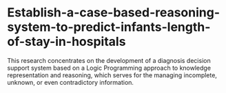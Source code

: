# Establish-a-case-based-reasoning-system-to-predict-infants-length-of-stay-in-hospitals
This research concentrates on the development of a diagnosis decision support system based on a Logic Programming approach to knowledge representation and reasoning, which serves for the managing incomplete, unknown, or even contradictory information.
